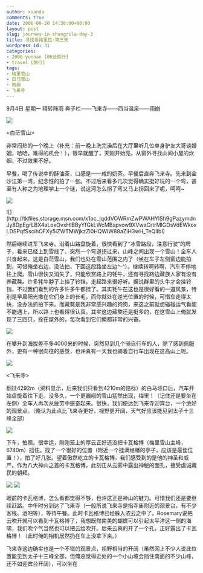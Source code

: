 ```yaml
---
author: xianda
comments: true
date: 2006-09-20 14:38:00+00:00
layout: post
slug: journey-in-shangrila-day-3
title: 寻找香格里拉·第三天
wordpress_id: 31
categories:
- 2006-yunnan [06云南行]
- travel [旅行]
tags:
- 梅里雪山
- 白马雪山
- 雨崩
- 飞来寺
---
```


9月4日 星期一 晴转阵雨 奔子栏——飞来寺——西当温泉——雨崩

![](http://tkfiles.storage.msn.com/x1pc_jqddVOWRmZwPWAHYlSh9ZTOIZlGrkp1LIEVWsF0pshy1jHyBchT5GqL_99KEsTE1ogxi_ob4mGF3p2gfR1CgabwXBHwcSPmAhj9dCfTX6QrZ1uva6uaamdl3IfLMRtsszYZpY7y_M)

<白茫雪山>

非常闷热的一个晚上（补充：前一晚上洗完澡后在大厅里听几位单身驴友大哥谈婚姻，哈哈，难得的机会！），很早就醒了，天刚开始亮。从窗外寻找山间小屋的炊烟，不过效果不好。

早餐，喝了传说中的酥油茶，口感是——咸的奶茶。早餐后直奔飞来寺。先来到金沙江第一湾，纪念性的拍了一张。不过后来看多几次觉得确实挺好玩的一个弯，甚至有人称之为地理学上一个谜，说这河怎么拐了弯又马上拐回来了呢，呵呵~

![](http://tkfiles.storage.msn.com/x1pc_jqddVOWRmZwPWAHYlSh26-nEITWd-o0zyCncMYvSq1HyxD4-b6stO_qb-5kU5q759J3HpOw6WZyHnFXPV7kGReJeG0Uh4rgWo8iOr77pAgFPGx9xH-BINkAtPshLCH5CQDDc5sQqk)

 <!-- more --> ![](http://tkfiles.storage.msn.com/x1pc_jqddVOWRmZwPWAHYlSh9gPazymdnJy8DpEgrLBX4aLoxOvxHlBByYfGkLWcMBspvow9XVwaCrtrMlGOsVdEWkoxLDSPqfSscihOFXy5iZWTMWjkzZl0HQWIW88aZiH3wH_TeQIIbI)

然后继续进军飞来寺。沿着山路盘旋着，很快看到了“冰雪路段，注意行驶”的牌子，看来已经上到雪线了。突然一个弯道拐过来，山峰之间出现一个雪山！全车人兴奋起来，这是白茫雪山，我们也处在雪山范围之内了（坐在车子左侧窗边能拍到，可惜俺坐右边，没法拍，下回这段路坐左边^-^）。继续转啊转啊，汽车不停地往上爬。雪山很快又消失了，只能欣赏路上的牦牛，还有寻找路边藏族人家有没有养藏獒。许多牦牛脖子上挂了铃铛，走起路来很好听。据说群里的头牛才会挂铃铛，不过我们看到的许多许多牛都挂了。其实牦牛在这也是很好看的一道风景，特别是早晨阳光撒在它们身上的长毛，而你就处在逆光位置的时候，可惜车走得太快，没办法抓拍下来。而藏獒是我非常感兴趣的狗狗，来这之前就想碰碰运气看能不能遇上，所以路上也看得很认真。其实这边藏獒还是挺多的，在这雪山上俺就发现了三四只，拴在屋外的，每次看到它们俺都非常的兴奋。

![](http://tkfiles.storage.msn.com/x1pc_jqddVOWRmZwPWAHYlSh1Ioy1FW078VQMWrmX40qksOCVOR1Y_3Lb1xexJyCCq4_UBcxcbVqZffisJ-RFWDi8BQ2nZqN1Hys99Sc1teXU33FWOCUdfl5283kFbMmRvyFmS6swRsbLQ)

在攀升到海拔差不多4000米的时候，突然见到几个骑自行车的人，除了感到佩服外，更有一种很向往的感觉，也许真有一天我也骑着自行车出现在这高山上呢。

![](http://tkfiles.storage.msn.com/x1pc_jqddVOWRmZwPWAHYlSh0RutNHJxx8-9sJlIWE8BjFp5HByrNZ62xc5yXB1pHONSQl65lG0wYs9kGHWAg1ajdixIWOJ8zGLDv6l4eLHOhgO4YBYlj7wZ0zQLStHSDzBMH98s33OYlc)

<飞来寺>

翻过4292m（资料显示，后来我们只看到4210m的路标）的白马垭口后，汽车开始盘旋着往下走。没多久，一个更巍峨的雪山猛然出现，梅里！（记住还是要坐在左侧）全车人再次从疲劳中振奋起来。很快，我们便达到飞来寺迎宾台，一个绝好的观景点。（俺认为此点比飞来寺更好，视野更开阔，天气好应该能见到太子十三峰全部）

![](http://tkfiles.storage.msn.com/x1pc_jqddVOWRmZwPWAHYlSh5Fpjn4jw0iGNj-2_usTreZj-V-2H7C-Cg23lT7rjrNuJbdkQ4SDMiL1uGAT8jTJ_PdCpHS0lC3MNcv4yAdSpfQdEDENbjf7WO2OFUPMzGDFK-EgAYUcuLQ)

下车，拍照。很幸运，刚刚笼上的厚云正好还没把卡瓦格博（梅里雪山主峰，6740m）挡住。找了一个很好的位置（附近一个挂满经幡的亭子，应该是最佳位置！），拍了好几张。望着傲然屹立的卡瓦格博，我们感受到的是他的神圣和威严。作为八大神山之首的卡瓦格博，此刻正从云雾中露出神秘的面孔，接受虔诚藏民的朝拜。

![](http://tkfiles.storage.msn.com/x1pc_jqddVOWRmZwPWAHYlSh6rPkLA1mXnc00DQQYFpSfk7auw7NNo4eqmQHSi5AWH8TjZGwVd_elNCOx9TrizrNJl7wga7xK_GdJiJ_JvDwZwRPexp9aR4DepZIMZ3O2KGV6I_fh7Sm1Y)
![](http://tkfiles.storage.msn.com/x1pc_jqddVOWRmZwPWAHYlSh2cLOjLzIXj9iRtfdpFkxY2yCMIoLY90BOxkkypVvA9wZCI9ysssBgKXdyz4WfGAWzVVsDafMRIFVDFvQ4d6rGXNNGh6gAs_p6G4atSlLDvLgbWTfj_4mM8)

眼前的卡瓦格博，怎么看都觉得不够，也许这正是神山的魅力。可惜我们还是要继续赶路。中午时分到达了飞来寺（一般所说飞来寺是指寺庙附近的观景台，有不少客栈、酒吧等），等待午餐。此时卡瓦格博已经躲入浓云之中了。Rosemary说把云吹开就可以看到卡瓦格博了，我想既然南美的蝴蝶可以引起太平洋这一侧的海啸，我们吹个气当然也可以把云给吹开。后来云真的开了一个孔，正好露出了卡瓦格博！（此时俺的相机居然扔在车上没拿下来。）

飞来寺这边确实也是一个不错的观景点，视野相当的开阔（虽然网上不少人说此位置能见到太子十三峰全部，但俺总觉得近处的一个小山坡会挡住南面的不少山峰，还不如迎宾台开阔），可以坐在
